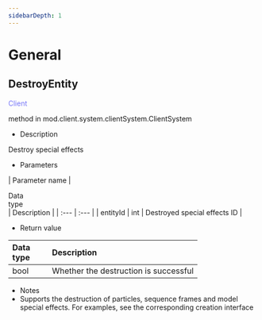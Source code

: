 ```yaml
--- 
sidebarDepth: 1 
--- 
```

# General 

## DestroyEntity 

<span style="display:inline;color:#7575f9">Client</span> 

method in mod.client.system.clientSystem.ClientSystem 

- Description 

Destroy special effects 

- Parameters 

| Parameter name | <div style="width: 4em">Data type</div> | Description | 
| :--- | :--- | 
| entityId | int | Destroyed special effects ID | 

- Return value 

| <div style="width: 4em">Data type</div> | Description | 
| :--- | :--- | 
| bool | Whether the destruction is successful | 

- Notes 
- Supports the destruction of particles, sequence frames and model special effects. For examples, see the corresponding creation interface 

